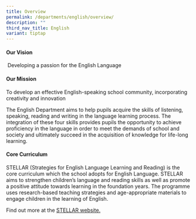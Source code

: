```yaml
---
title: Overview
permalink: /departments/english/overview/
description: ""
third_nav_title: English
variant: tiptap
---
```

<h4><strong>Our Vision</strong></h4>
<p>&nbsp;Developing a passion for the English Language</p>
<h4><strong>Our Mission</strong></h4>
<p>To develop an effective English-speaking school community, incorporating
creativity and innovation</p>
<p>The English Department aims to help pupils acquire the skills of listening,
speaking, reading and writing in the language learning process. The integration
of these four skills provides pupils the opportunity to achieve proficiency
in the language in order to meet the demands of school and society and
ultimately succeed in the acquisition of knowledge for life-long learning.</p>
<h4><strong>Core Curriculum</strong></h4>
<p>STELLAR (Strategies for English Language Learning and Reading) is the
core curriculum which the school adopts for English Language. STELLAR aims
to strengthen children’s language and reading skills as well as promote
a positive attitude towards learning in the foundation years. The programme
uses research-based teaching strategies and age-appropriate materials to
engage children in the learning of English.</p>
<p>Find out&nbsp;more at the&nbsp;<a href="http://www.stellarliteracy.sg/" rel="noopener noreferrer nofollow" target="_blank">STELLAR website.</a>
</p>